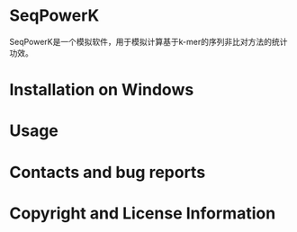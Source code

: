 # SeqPowerK
SeqPowerK是一个模拟软件，用于模拟计算基于k-mer的序列非比对方法的统计功效。
# Installation on Windows
# Usage
# Contacts and bug reports
# Copyright and License Information
